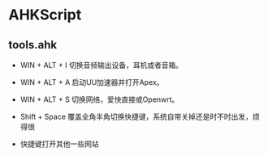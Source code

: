 # AHKScript

## tools.ahk

- WIN + ALT + I 切换音频输出设备，耳机或者音箱。

- WIN + ALT + A  启动UU加速器并打开Apex。

- WIN + ALT + S  切换网络，爱快直接或Openwrt。

- Shift + Space 覆盖全角半角切换快捷键，系统自带关掉还是时不时出发，烦得很

- 快捷键打开其他一些网站
